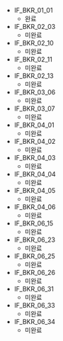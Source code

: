 - IF_BKR_01_01
	- 완료
- IF_BKR_02_03
	- 미완료
- IF_BKR_02_10
	- 미완료
- IF_BKR_02_11
	- 미완료
- IF_BKR_02_13
	- 미완료
- IF_BKR_03_06
	- 미완료
- IF_BKR_03_07
	- 미완료
- IF_BKR_04_01
	- 미완료
- IF_BKR_04_02
	- 미완료
- IF_BKR_04_03
	- 미완료
- IF_BKR_04_04
	- 미완료
- IF_BKR_04_05
	- 미완료
- IF_BKR_04_06
	- 미완료
- IF_BKR_06_15
	- 미완료
- IF_BKR_06_23
	- 미완료
- IF_BKR_06_25
	- 미완료
- IF_BKR_06_26
	- 미완료
- IF_BKR_06_31
	- 미완료
- IF_BKR_06_33
	- 미완료
- IF_BKR_06_34
	- 미완료